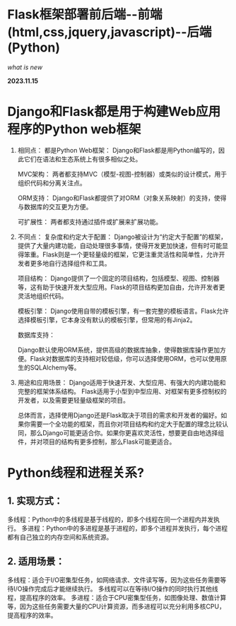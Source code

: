 # Flask框架部署前后端--前端(html,css,jquery,javascript)--后端(Python)

*what is new*

**2023.11.15**

# Django和Flask都是用于构建Web应用程序的Python web框架

1. 相同点：
    都是Python Web框架： Django和Flask都是用Python编写的，因此它们在语法和生态系统上有很多相似之处。

    MVC架构： 两者都支持MVC（模型-视图-控制器）或类似的设计模式，用于组织代码和分离关注点。

    ORM支持： Django和Flask都提供了对ORM（对象关系映射）的支持，使得与数据库的交互更为方便。

    可扩展性： 两者都支持通过插件或扩展来扩展功能。

2. 不同点：
    复杂度和约定大于配置：
    Django被设计为“约定大于配置”的框架，提供了大量内建功能，自动处理很多事情，使得开发更加快速，但有时可能显得笨重。Flask则是一个更轻量级的框架，它更注重灵活性和简单性，允许开发者更多地自行选择组件和工具。
    
    项目结构：
    Django提供了一个固定的项目结构，包括模型、视图、控制器等，这有助于快速开发大型应用。Flask的项目结构更加自由，允许开发者更灵活地组织代码。

    模板引擎：
    Django使用自带的模板引擎，有一套完整的模板语言。Flask允许选择模板引擎，它本身没有默认的模板引擎，但常用的有Jinja2。

    数据库支持：

    Django默认使用ORM系统，提供高级的数据库抽象，使得数据库操作更加方便。Flask对数据库的支持相对较低级，你可以选择使用ORM，也可以使用原生的SQLAlchemy等。

3. 用途和应用场景：
    Django适用于快速开发、大型应用、有强大的内建功能和完整的框架体系结构。
    Flask适用于小型到中型应用、对框架有更多控制权的开发者，以及需要更轻量级框架的项目。

    总体而言，选择使用Django还是Flask取决于项目的需求和开发者的偏好。如果你需要一个全功能的框架，而且你对项目结构和约定大于配置的理念比较认同，那么Django可能更适合你。如果你更喜欢灵活性，想要更自由地选择组件，并对项目的结构有更多控制，那么Flask可能更适合。


# Python线程和进程关系?
## 1. 实现方式：
   多线程：Python中的多线程是基于线程的，即多个线程在同一个进程内并发执行。
   多进程：Python中的多进程是基于进程的，即多个进程并发执行，每个进程都有自己独立的内存空间和系统资源。
## 2. 适用场景：
   多线程：适合于I/O密集型任务，如网络请求、文件读写等，因为这些任务需要等待I/O操作完成后才能继续执行。
   多线程可以在等待I/O操作的同时执行其他线程，提高程序的效率。
   多进程：适合于CPU密集型任务，如图像处理、数值计算等，因为这些任务需要大量的CPU计算资源，而多进程可以充分利用多核CPU，提高程序的效率。